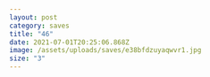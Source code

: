 ```yaml
---
layout: post
category: saves
title: "46"
date: 2021-07-01T20:25:06.868Z
image: /assets/uploads/saves/e38bfdzuyaqwvr1.jpg
size: "3"
---
```


